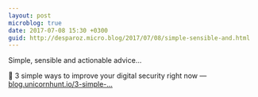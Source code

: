 ```yaml
---
layout: post
microblog: true
date: 2017-07-08 15:30 +0300
guid: http://desparoz.micro.blog/2017/07/08/simple-sensible-and.html
---
```

Simple, sensible and actionable advice... 

🔗 3 simple ways to improve your digital security right now — [blog.unicornhunt.io/3-simple-...](https://blog.unicornhunt.io/3-simple-tips-to-improve-your-digital-security-right-now-79c853a89cab?source=ifttt--------------2&gi=83ae74afdfe0)
